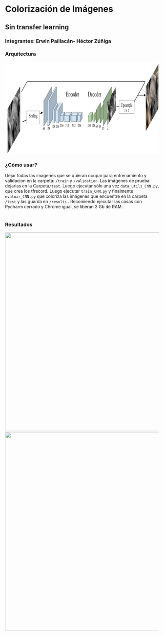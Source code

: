 
# Colorización de Imágenes
## Sin transfer learning
### Integrantes: Erwin Paillacán- Héctor Zúñiga
### Arquitectura
<img src="cnn.jpg" width="750" height="300" /> <br />

### ¿Cómo usar? 
 
Dejar todas las imagenes que se quieran ocupar para entrenamiento y validacion en la carpeta: ```/train``` y ```/validation```. Las imágenes de prueba dejarlas en la Carpeta```/test```. Luego ejecutar sólo una vez ```data_utils_CNN.py```, que crea los tfrecord. Luego ejecutar ```train_CNN.py``` y finalmente ```evaluar_CNN.py``` que coloriza las imágenes que encuentre en la carpeta ```/test``` y las guarda en ```/results``` . Recomiendo ejecutar las cosas con Pycharm cerrado y Chrome igual, se liberan 3 Gb de RAM.<br />
 <br />
### Resultados
<img src="final_resnet.jpg" width="750" height="650" /> <br />
<img src="poster.png" width="750" height="650" /> <br />
